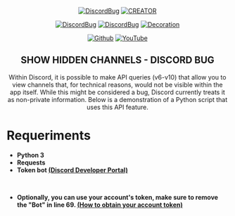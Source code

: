 <p align="center">
<a href="https://github.com/Eltotiz/showhiddenchannels"><img title="DiscordBug" src="https://capsule-render.vercel.app/api?type=wave&height=300&color=3431ff&text=Discord%20Bugs&fontAlign=50&fontAlignY=40&desc=Show%20Hidden%20Channels&descAlignY=52&descAlign=42"></a>
<a href="https://github.com/Eltotiz/showhiddenchannels"><img title="CREATOR" src="https://img.shields.io/badge/CREATED%20BY-TOTIZDEV-SCRIPT?colorA=%2929290&colorB=0045BD&colorC=191919&style=for-the-badge"></a>
</p>
<p align="center">
<a href="https://github.com/Eltotiz/showhiddenchannels"><img title="DiscordBug" src="https://img.shields.io/badge/Discord-PoC-e30303.svg"></a>
<a href="https://github.com/Eltotiz/showhiddenchannels"><img title="DiscordBug" src="https://img.shields.io/badge/Python-Scripting-306998.svg"></a>
<a href="https://github.com/Eltotiz/showhiddenchannels"><img title="Decoration" src="https://img.shields.io/badge/Bug-Discord-3431ff.svg"></a>
</p>
<p align="center">
</a>
</p>
<p align="center">
<a href="https://github.com/Eltotiz/showhiddenchannels"><img title="Github" src="https://img.shields.io/badge/Github-Eltotiz-blue?style=for-the-badge&logo=github"></a>
<a href="https://www.youtube.com/@TotizDev"><img title="YouTube" src="https://img.shields.io/badge/YouTube-Totiz Dev-blue?style=for-the-badge&logo=Youtube"></a>

<h2 align="center">SHOW HIDDEN CHANNELS - DISCORD BUG</h2>
<p align="center">Within Discord, it is possible to make API queries (v6-v10) that allow you to view channels that, for technical reasons, would not be visible within the app itself. While this might be considered a bug, Discord currently treats it as non-private information. Below is a demonstration of a Python script that uses this API feature.</p>

# Requeriments
- **Python 3**
- **Requests**
- **Token bot [(Discord Developer Portal)](https://discord.com/developers/applications/)**
<br>

- **Optionally, you can use your account's token, make sure to remove the "Bot" in line 69. [(How to obtain your account token)](https://gist.github.com/MarvNC/e601f3603df22f36ebd3102c501116c6)**

